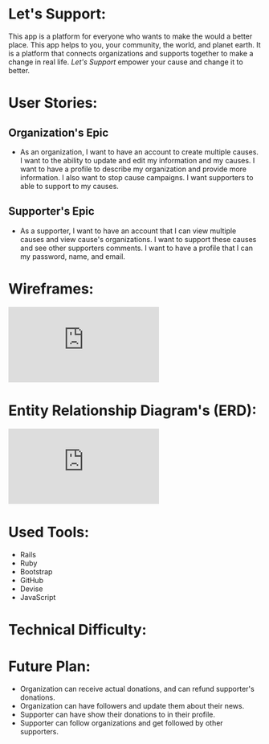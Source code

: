 # Let's Support:
This app is a platform for everyone who wants to make the would a better place. This app helps to you, your community, the world, and planet earth. It is a platform that connects organizations and supports together to make a change in real life. *Let's Support* empower your cause and change it to better.


# User Stories:

## Organization's Epic
- As an organization, I want to have an account to create multiple causes. I want to the ability to update and edit my information and my causes. I want to have a profile to describe my organization and provide more information. I also want to stop cause campaigns. I want supporters to able to support to my causes.

## Supporter's Epic
- As a supporter, I want to have an account that I can view multiple causes and view cause's organizations. I want to support these causes and see other supporters comments. I want to have a profile that I can my password, name, and email.



# Wireframes:
![Image description](https://github.com/sager1993/project_3/blob/master/docs/wireframes.pdf)

# Entity Relationship Diagram's (ERD):
![Image description](https://github.com/sager1993/project_3/blob/master/docs/wireframes.pdf)

# Used Tools:
- Rails
- Ruby
- Bootstrap
- GitHub
- Devise
- JavaScript

# Technical Difficulty:

# Future Plan:
- Organization can receive actual donations, and can refund supporter's donations.
- Organization can have followers and update them about their news.
- Supporter can have show their donations to in their profile.
- Supporter can follow organizations and get followed by other supporters.
